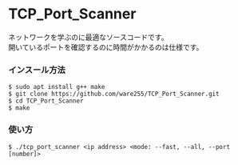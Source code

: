 # TCP_Port_Scanner
ネットワークを学ぶのに最適なソースコードです。<br>
開いているポートを確認するのに時間がかかるのは仕様です。<br>

### インスール方法
```
$ sudo apt install g++ make
$ git clone https://github.com/ware255/TCP_Port_Scanner.git
$ cd TCP_Port_Scanner
$ make
```

### 使い方
```
$ ./tcp_port_scanner <ip address> <mode: --fast, --all, --port [number]>
```
